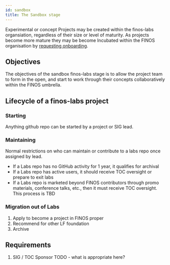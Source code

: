 ```yaml
---
id: sandbox
title: The Sandbox stage
---
```


Experimental or concept Projects may be created within the finos-labs organsiation, regardless of their size or level of maturity.  As projects become more mature they may be become Incubated within the FINOS organisation by [requesting onboarding](https://community.finos.org/docs/governance/software-projects/contribution/#contribution-of-an-existing-code-base-into-finos-as-a-new-project).

## Objectives

The objectives of the sandbox finos-labs stage is to allow the project team to form in the open, and start to work through their concepts collaboratively within the FINOS umbrella.     

## Lifecycle of a finos-labs project

### Starting

Anything github repo can be started by a project or SIG lead.

### Maintaining

Normal restrictions on who can maintain or contribute to a labs repo once assigned by lead.
* If a Labs repo has no GitHub activity for 1 year, it qualifies for archival
* If a Labs repo has active users, it should receive TOC oversight or prepare to exit labs
* If a Labs repo is marketed beyond FINOS contributors through promo materials, conference talks, etc., then it must receive TOC oversight. This process is TBD

### Migration out of Labs

1. Apply to become a project in FINOS proper
2. Recommend for other LF foundation
3. Archive

## Requirements

1. SIG / TOC Sponsor
TODO - what is appropriate here?
